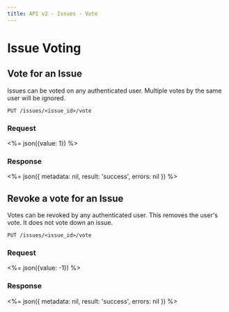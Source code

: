 ```yaml
---
title: API v2 - Issues - Vote
---
```


# Issue Voting

## Vote for an Issue

Issues can be voted on any authenticated user. Multiple votes by the same user will be ignored.

    PUT /issues/<issue_id>/vote

### Request

<%=
  json({value: 1})
%>

### Response

<%=
  json({
    metadata: nil,
    result: 'success',
    errors: nil
  })
%>

## Revoke a vote for an Issue

Votes can be revoked by any authenticated user. This removes the user's vote. It does not vote down an issue. 

    PUT /issues/<issue_id>/vote

### Request

<%=
  json({value: -1})
%>

### Response

<%=
  json({
    metadata: nil,
    result: 'success',
    errors: nil
  })
%>
